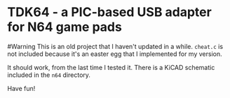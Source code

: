 TDK64 - a PIC-based USB adapter for N64 game pads
=================================================

#Warning
This is an old project that I haven't updated in a while. `cheat.c` is not included because it's an easter egg that I implemented for my version.

It should work, from the last time I tested it. There is a KiCAD schematic included in the `n64` directory.

Have fun!
